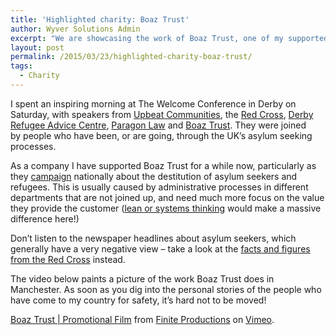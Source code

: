 ```yaml
---
title: 'Highlighted charity: Boaz Trust'
author: Wyver Solutions Admin
excerpt: "We are showcasing the work of Boaz Trust, one of my supported charities. Take a few minutes to watch the video. It's hard not to be moved by the personal stories of the people they are helping."
layout: post
permalink: /2015/03/23/highlighted-charity-boaz-trust/
tags:
  - Charity
---
```

I spent an inspiring morning at The Welcome Conference in Derby on Saturday, with speakers from <a href="http://www.upbeatcommunities.org/" target="_blank">Upbeat Communities</a>, the <a href="http://www.redcross.org.uk/en/What-we-do/Refugee-support" target="_blank">Red Cross</a>, <a href="http://home.btconnect.com/derbyrefugeeforum/" target="_blank">Derby Refugee Advice Centre</a>, <a href="http://www.theparagongroup.co.uk/paragon-law/" target="_blank">Paragon Law</a> and <a href="http://boaztrust.org.uk/" target="_blank">Boaz Trust</a>. They were joined by people who have been, or are going, through the UK&#8217;s asylum seeking processes.

As a company I have supported Boaz Trust for a while now, particularly as they <a href="http://boaztrust.org.uk/get-involved/campaigns/" target="_blank">campaign</a> nationally about the destitution of asylum seekers and refugees. This is usually caused by administrative processes in different departments that are not joined up, and need much more focus on the value they provide the customer (<a title="Introduction to systems thinking" href="{{ site.url }}/2015/03/15/introduction-to-systems-thinking/" target="_blank">lean or systems thinking</a> would make a massive difference here!)

Don&#8217;t listen to the newspaper headlines about asylum seekers, which generally have a very negative view &#8211; take a look at the <a href="http://www.redcross.org.uk/en/What-we-do/Refugee-support/Refugee-facts-and-figures" target="_blank">facts and figures from the Red Cross</a> instead.

The video below paints a picture of the work Boaz Trust does in Manchester. As soon as you dig into the personal stories of the people who have come to my country for safety, it&#8217;s hard not to be moved!



[Boaz Trust | Promotional Film][2] from [Finite Productions][3] on [Vimeo][4].

 [2]: https://vimeo.com/32966011
 [3]: https://vimeo.com/finiteprods
 [4]: https://vimeo.com
